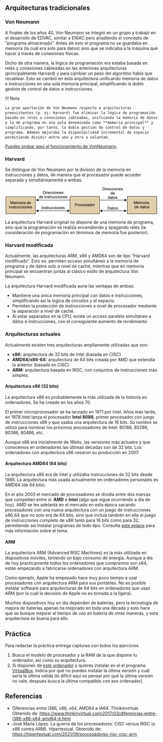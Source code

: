 ## Arquitecturas tradicionales
### Von Neumann
A finales de los años 40, Von Neumann se integró en un grupo y trabajó en el desarrollo de EDVAC, similar a ENIAC pero añadiendo el concepto de “programa almacenado”. Antes de esto el programa no se guardaba en memoria (la cuál era solo para datos) sino que se indicaba a la máquina qué hacer a través de conexiones físicas.

Dicho de otra manera, la lógica de programación era estaba basada en relés y conexiones cableadas en las anteriores arquitecturas (principalmente Harvard) y para cambiar un paso del algoritmo había que recablear. Esto se cambió en esta arquitectura unificando memoria de datos e instrucciones en una sola memoria principal, simplificando la doble gestión de control de datos e instrucciones.

!!! Nota

    La gran aportación de Von Neumann respecto a arquitecturas preexistentes (p. ej: Harvard) fue eliminar la lógica de programación basada en relés o conexiones cableadas, unificando la memoria de datos y la de programa en una sola denominada como **memoria principal** y simplificando, por tanto, la doble gestión de control de datos y programa. Además mejoraba la disponibilidad incremental de espacio permitiendo dividir entre una y otra a voluntad.

[Puedes probar aquí el funcionamiento de VonNeumann](https://lab.xitrus.es/VonNeumann/).

### Harvard
Se distingue de Von Neumann por la división de la memoria en instrucciones y datos, de manera que el procesador puede acceder separada y simultáneamente a ambas.

![Memoria arquitectura Harvard](../ficheros/hardware/history/harvard-memory.png)

La arquitectura Harvard original no dispone de una memoria de programa, sino que la programación se realiza encendiendo y apagando relés (la consideración de programación en términos de memoria fue posterior).

### Harvard modificada
Actualmente, las arquitecturas ARM, x86 y AMD64 son de tipo “Harvard modificado”. Esto es, permiten acceso simultáneo a la memoria de programa y de datos solo a nivel de caché, mientras que en memoria principal se encuentran juntas al clásico estilo de arquitectura Von Neumann.

La arquitectura Harvard modificada auna las ventajas de ambas:

- Mantiene una única memoria principal con datos e instrucciones, simplificando así la lógica de circuitos y el espacio.
- Permiten la protección de instrucciones a nivel de procesador mediante la separación a nivel de caché.
- Al estar separados en la CPU, existe un acceso paralelo simultáneo a datos e instrucciones, con el consiguiente aumento de rendimiento

### Arquitecturas actuales
Actualmente existen tres arquitecturas ampliamente utilizadas que son:

- **x86:** arquitectura de 32 bits de Intel (basada en CISC)
- **AMD64/x86-64:** arquitectura de 64 bits creada por AMD que extendía la anterior (basada en CISC).
- **ARM:** arquitectura basada en RISC, con conjuntos de instrucciones más simples.

#### Arquitectura x86 (32 bits)
La arquitectura x86 es probablemente la más utilizada de la historia en ordenadores. Se ha creado en los años 70.

El primer microprocesador se ha lanzado en 1971 por Intel. Años más tarde, en 1978 Intel lanza el procesador **Intel 8086**, primer procesador con juego de instrucciones x86 y que usaba una arquitectura de 16 bits. Su nombre se utilizó para nombrar los próximos procesadores de Intel: 80186, 80286, 80386, 80486, etc.

Aunque x86 era inicialmente de 16bits, las versiones más actuales y que conocemos en ordenadores las últimas décadas son de 32 bits. Los ordenadores con arquitectura x86 cesaron su producción en 2007.

#### Arquitectura AMD64 (64 bits)
La arquitectura x86 era de Intel y utilizaba instrucciones de 32 bits desde 1985. La arquitectura más usada actualmente en ordenadores personales es AMD64 (de 64 bits).

En el año 2003 el mercado de procesadores se dividía entre dos marcas que competían entre sí: **AMD** e **Intel** (algo que sigue ocurriendo a día de hoy). AMD se les adelanta en el mercado en esta época sacando procesadores con una nueva arquitectura con un juego de instrucciones x86_64 que no solo era de 64 bits, sino que incluía también en ella el juego de instrucciones completo de x86 tanto para 16 bits como para 32, permitiendo así instalar programas de todo tipo. Consulta [este enlace](https://www.thinkinvirtual.com/2017/03/diferencias-entre-i386-x86-x64-amd64-e.html) para más información sobre el tema.

#### ARM
La arquitectura ARM (Advanced RISC Machines) es la más utilizada en dispositivos móviles, teniendo un bajo consumo de energía. Aunque a día de hoy practicamente todos los ordenadores que compramos son x64, están empezando a fabricarse ordenadores con arquitectura ARM.

Como ejemplo, Apple ha empezado hace muy poco tiempo a usar procesadores con arquitectura ARM para sus portátiles. No es posible instalar software para arquitecturas de 64 bits en ordenadores que usan ARM (por lo cuál la decisión de Apple no es tomada a la ligera).

Muchos dispositivos hoy en día dependen de baterías, pero la tecnología de mejora de baterías apenas ha mejorado en toda una década y esto hace que se busque mejorar el tiempo de uso en batería de otras maneras, y esta arquitectura es buena para ello.

## Práctica
Para redactar la práctica entrega capturas con todos los ejercicios.

1. Busca el modelo de procesador y la RAM de la que dispone tu ordenador, así como su arquitectura.
2. Si dispones de [este ordenador](https://es.aliexpress.com/item/1005003280539571.html) y quieres instalar en el el programa [VirtualBox](https://www.virtualbox.org/). Indica por qué no puedes instalar la última versión y cuál sería la última válida (lo difícil aquí es pensar por qué la última versión no vale, después busca la última compatible con ese ordenador).

## Referencias
- Diferencias entre i386, x86, x64, AMD64 e IA64. Thinkinvirtual. Obtenido de: https://www.thinkinvirtual.com/2017/03/diferencias-entre-i386-x86-x64-amd64-e.html
- José María López. La guerra de los procesadores: CISC versus RISC (o x86 contra ARM). Hipertextual. Obtenido de: https://hipertextual.com/2021/09/procesadores-risc-cisc-arm
